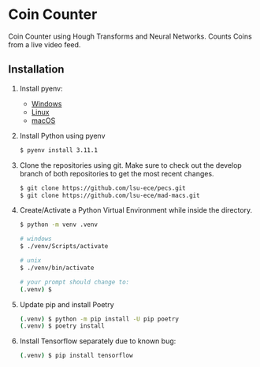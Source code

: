 # Coin Counter
Coin Counter using Hough Transforms and Neural Networks. Counts Coins from a live video feed.

## Installation

1. Install pyenv:
   * [Windows](https://github.com/pyenv-win/pyenv-win)
   * [Linux](https://github.com/pyenv/pyenv#automatic-installer)
   * [macOS](https://github.com/pyenv/pyenv#homebrew-in-macos)

2. Install Python using pyenv 

    ```bash
    $ pyenv install 3.11.1
    ```

3. Clone the repositories using git. Make sure to check out the develop branch of both repositories to get the most recent changes.

    ```bash
    $ git clone https://github.com/lsu-ece/pecs.git
    $ git clone https://github.com/lsu-ece/mad-macs.git
    ```

3. Create/Activate a Python Virtual Environment while inside the directory.

    ```bash
    $ python -m venv .venv

    # windows
    $ ./venv/Scripts/activate

    # unix
    $ ./venv/bin/activate

    # your prompt should change to:
    (.venv) $
    ```

4. Update pip and install Poetry 

    ```bash
    (.venv) $ python -m pip install -U pip poetry
    (.venv) $ poetry install
    ```
5. Install Tensorflow separately due to known bug:

    ```bash
    (.venv) $ pip install tensorflow
    ```